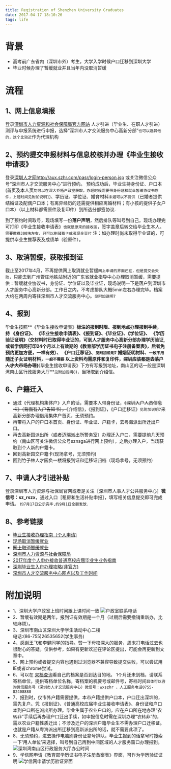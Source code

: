 ```yaml
---
title: Registration of Shenzhen University Graduates
date: 2017-04-17 18:10:26
tags: life
---
```

# 背景

- 高考前广东省内（深圳市外）考生，大学入学时候户口迁移到深圳大学
- 毕业时候办理了暂缓就业并且当年内没取消暂缓

# 流程
## 1、网上信息填报
登录[深圳市人力资源和社会保障局官方网站](http://www.szhrss.gov.cn) 人才引进（毕业生、在职人才引进）测评与申报系统进行申报，选择“深圳市人才交流服务中心高新分部”`也可以选其他的，这个比较近`作为代理机构
<!--more-->
##	 2、预约提交申报材料与信息校核并办理《毕业生接收申请表》
登录[深圳人才网](http://aux.szhr.com/pasr/login-person.jsp)http://aux.szhr.com/pasr/login-person.jsp  或关注微信公众号“深圳市人才交流服务中心”进行预约。
预约成功后，毕业生持身份证、户口本(首页及本人页`均可以在深大乔梧户政室获取，办理时候需要带身份证和就业暂缓协议书原件，上班时间见附加说明1`)、学历证、学位证、婚育材料`未婚可以不提供`（已婚者提供结婚证及配偶户口本；有离异经历的还需提供相应离婚材料；有小孩的提供子女户口本）（以上材料都需原件及复印件）到所选分部签协议.

到了预约时间取号，现场填写一份**落户声明**，然后排队等叫号到自己。现场办理完可打印《毕业生接收申请表》`也就是原来的接收函`，签字盖章后转交给毕业生本人。`需要缴费300块左右，只可以刷储蓄卡或者现金交付`
注：如办理时尚未取得毕业证的，可提供毕业生推荐表及成绩单（验原件）。
    
##	 3、取消暂缓，获取报到证
截止至2017年4月，不再提供网上取消就业暂缓`网上申请的界面还在，但是提交会失败`，只能去到广州管庄地铁站附近的广东省就业指导中心办理取消暂缓，需要提供：暂缓就业协议书，身份证、学位证以及毕业证，现场说明一下是落户到深圳市人才服务中心高新分部。工作日之内，不考虑排队大概5min左右办理完毕。档案大约在两周内寄往深圳市人才交流服务中心。`见附加说明7`
## 4、报到
毕业生按照**《毕业生接收申请表》**标注的报到时限、报到地点办理报到手续，持
《身份证》、
《毕业生接收申请表》、《报到证》、《毕业证》、《学位证》、
《学历验证证明》（交材料时已取得毕业证的，可到人才服务中心高新分部办理学历验证, **或者学信网打印24个月以上有效期的《教育部学历证书电子注册备案表》，后者免预约更加方便，一样有效**）、
**《户口迁移证》**、`见附加说明7`
婚姻证明材料、`一般不用`
随迁子女证明材料，`一般不需要`
以上资料均需原件和复印件，~~深圳应该都是去落户人才大市场办理~~(**《毕业生接收申请表》下方有写报到地址，南山区的话一般是深圳湾南山区行政服务大厅**`见附加说明8`)，当场取到介绍信。
## 6、户籍迁入
- 通过《代理机构集体户》入户的话，需要本人带身份证，~~《深圳入户人员信息卡》（背面有入户告知书），~~《介绍信》，《报到证》，《户口迁移证》`见附加说明7`来高新分部办理借用集体户首页，无须预约。
- 再带将入户的户口本首页、身份证、毕业证、户籍卡，去粤海派出所迁出户口。
- 再去高新园派出所（或者迈瑞派出所警务室）办理迁入户口，需要提前几天预约（南山区可关注微信公众号sznsga进行网上预约），之后办理入户，当场获取到个人新的户籍卡。
- 回到高新园交户籍卡(现场拿号，无须预约)
- 回到竹子林人才园负一楼将报到证和迁移证归档（现场拿号，无须预约）

## 7、申请人才引进补贴
登录深圳市人力资源与社保局官网或者是关注［深圳市人事人才公共服务中心］**微信号：sz_rszx**，通过入口［租房和生活补贴申报］，填写相关信息提交即可完成申请。
`约7月17日公示完毕,约9月1日全额发放.`
## 8、参考链接
- [毕业生接收办理指南（个人申请)](http://mp.weixin.qq.com/s?srcid=0325GNIpIKcbLurSgK1DRtp8&scene=23&mid=690585328&sn=d3716dbc3257e524e00572f514b721f7&idx=1&__biz=MjM5MzI5ODI5NQ%3D%3D&chksm=0a44fce83d3375fe1c2b7b8309ceefab672b0546e9667b24d695a9f2fcec3bb779a9c0f46add&mpshare=1#rd&appinstall=0)
- [现场取消暂缓就业](http://www.gradjob.com.cn/defaults/bsdt/qxzh.jsp#)
- ~~[网上取消暂缓就业](http://www.gradjob.com.cn/defaults/bsdt/qxzh_blzn.jsp)~~
- [深圳市人力资源与社会保障局](http://www.szhrss.gov.cn/)
- [2017年度个人申办接收普通高校应届毕业生业务指南](http://www.szhrss.gov.cn/wsbs/bszn/bsfwrcfw/200809/t20080918_51480.htm)
- [深圳毕业生入户办理攻略(非官方)](http://blog.sina.com.cn/s/blog_6f129aed0102vomi.html)
- [深圳市人才交流服务中心网点以及工作时间](https://mp.weixin.qq.com/s/zxpEEAK2TL_9uvJXyCMtAw)

# 附加说明
 - 1、深圳大学户政室上班时间跟上课时间一致
 ![户政室联系电话](1357117-15c0c09b4c7a2f84.jpeg)
- 2、暂缓有效期是两年，报到证有效期是一个月（过期后需要撤销重新办，比较麻烦）。
- 3、深圳市南山区深圳大学学生活动中心二楼   
    电话:(86-755)26535652(学生事务) 
- 4、感谢王飞和李健同学的指导。赞一下母校深大的服务，周末打电话过去也很耐心的答疑。仅供参考，如果有更新欢迎在评论区提出，可能会再更新到文章中。
- 5、网上预约或者提交内容也遇到过浏览器不兼容导致提交失败，可以尝试用IE或者chrome尝试。
- 6、可以在 [来档查询](http://info.szhr.com:9001/public/docRcvQuery.jsp)看自己的档案是否到达目的地。  1个月还未到档，请联系寄档单位，提供寄档单位名称，寄档案的机要号或邮件号，寄档时间`具体可以咨询微信服务号（深圳市人才交流服务中心）微信号：wxszhr ，人工服务电话0755-82408888`
- 7、报到时，仅市外户籍需要提供，本市户籍提供户口本，户口迁出深圳的，需先复户。凭《报到证》、《普通高校应届毕业生接收申请表》、身份证和户口本到户口所在派出所办理。毕业生属于农业户口的，应在户口所在地办理“农转非”手续后再办理户口迁出手续，如申报信息时需在深圳办理“农转非”的，需以农业户籍性质迁出；不涉及迁户的深圳户籍毕业生不需办理户口迁移证。也就是户籍从粤海派出所迁移到高新派出所的话，就不需要此项了。
- 8、无须预约，进去操作电脑刷身份证拿号排队，毕业生报到的话拿号时搜索一下‘用人单位’来选择，叫号到自己再到中间区域的人才服务窗口办理报到。
![深圳湾南山区行政服务大厅办公时间](1357117-74e28d68d000c716.png)
- 9、学信网申请《教育部学历证书电子注册备案表》界面，可作为学历验证证明
![学信网申请学历验证界面](1357117-57672c2e9714492a.png)